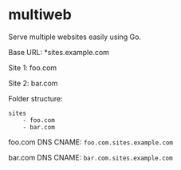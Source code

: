 # multiweb
Serve multiple websites easily using Go.

Base URL: *sites.example.com

Site 1: foo.com

Site 2: bar.com

Folder structure:
```
sites
	- foo.com
	- bar.com
```
foo.com DNS CNAME: `foo.com.sites.example.com`

bar.com DNS CNAME: `bar.com.sites.example.com`
